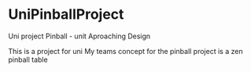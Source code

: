# UniPinballProject
Uni project Pinball - unit Aproaching Design

This is a project for uni
My teams concept for the pinball project is a zen pinball table
